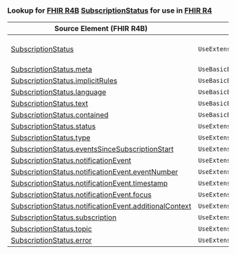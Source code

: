 ### Lookup for [FHIR R4B](https://hl7.org/fhir/R4B/) [SubscriptionStatus](https://hl7.org/fhir/R4B/SubscriptionStatus.html) for use in [FHIR R4](https://hl7.org/fhir/R4/)

| Source Element (FHIR R4B) | Usage | Target |
| -------------- | ----- | ------ |
| [SubscriptionStatus](https://hl7.org/fhir/R4B/SubscriptionStatus.html#resource) | `UseExtension` | [http://hl7.org/fhir/4.3/StructureDefinition/extension-SubscriptionStatus](StructureDefinition-ext-R4B-SubscriptionStatus.html) |
| [SubscriptionStatus.meta](https://hl7.org/fhir/R4B/SubscriptionStatus.html#resource) | `UseBasicElement` | [Basic.meta](https://hl7.org/fhir/R4/Basic.html#resource) |
| [SubscriptionStatus.implicitRules](https://hl7.org/fhir/R4B/SubscriptionStatus.html#resource) | `UseBasicElement` | [Basic.implicitRules](https://hl7.org/fhir/R4/Basic.html#resource) |
| [SubscriptionStatus.language](https://hl7.org/fhir/R4B/SubscriptionStatus.html#resource) | `UseBasicElement` | [Basic.language](https://hl7.org/fhir/R4/Basic.html#resource) |
| [SubscriptionStatus.text](https://hl7.org/fhir/R4B/SubscriptionStatus.html#resource) | `UseBasicElement` | [Basic.text](https://hl7.org/fhir/R4/Basic.html#resource) |
| [SubscriptionStatus.contained](https://hl7.org/fhir/R4B/SubscriptionStatus.html#resource) | `UseBasicElement` | [Basic.contained](https://hl7.org/fhir/R4/Basic.html#resource) |
| [SubscriptionStatus.status](https://hl7.org/fhir/R4B/SubscriptionStatus.html#resource) | `UseExtensionFromAncestor` | - |
| [SubscriptionStatus.type](https://hl7.org/fhir/R4B/SubscriptionStatus.html#resource) | `UseExtensionFromAncestor` | - |
| [SubscriptionStatus.eventsSinceSubscriptionStart](https://hl7.org/fhir/R4B/SubscriptionStatus.html#resource) | `UseExtensionFromAncestor` | - |
| [SubscriptionStatus.notificationEvent](https://hl7.org/fhir/R4B/SubscriptionStatus.html#resource) | `UseExtensionFromAncestor` | - |
| [SubscriptionStatus.notificationEvent.eventNumber](https://hl7.org/fhir/R4B/SubscriptionStatus.html#resource) | `UseExtensionFromAncestor` | - |
| [SubscriptionStatus.notificationEvent.timestamp](https://hl7.org/fhir/R4B/SubscriptionStatus.html#resource) | `UseExtensionFromAncestor` | - |
| [SubscriptionStatus.notificationEvent.focus](https://hl7.org/fhir/R4B/SubscriptionStatus.html#resource) | `UseExtensionFromAncestor` | - |
| [SubscriptionStatus.notificationEvent.additionalContext](https://hl7.org/fhir/R4B/SubscriptionStatus.html#resource) | `UseExtensionFromAncestor` | - |
| [SubscriptionStatus.subscription](https://hl7.org/fhir/R4B/SubscriptionStatus.html#resource) | `UseExtensionFromAncestor` | - |
| [SubscriptionStatus.topic](https://hl7.org/fhir/R4B/SubscriptionStatus.html#resource) | `UseExtensionFromAncestor` | - |
| [SubscriptionStatus.error](https://hl7.org/fhir/R4B/SubscriptionStatus.html#resource) | `UseExtensionFromAncestor` | - |
